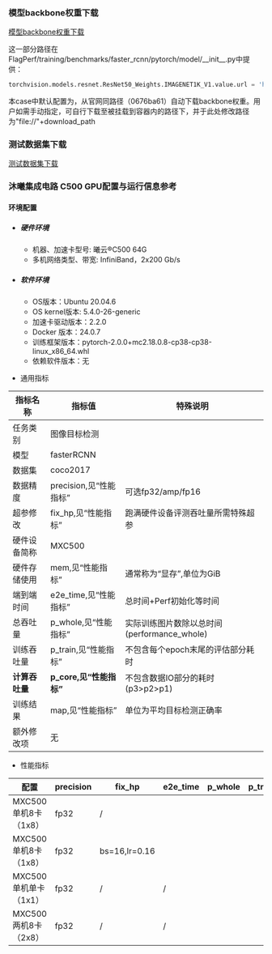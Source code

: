 ### 模型backbone权重下载
[模型backbone权重下载](../../benchmarks/faster_rcnn) 

这一部分路径在FlagPerf/training/benchmarks/faster_rcnn/pytorch/model/\_\_init__.py中提供：

```python
torchvision.models.resnet.ResNet50_Weights.IMAGENET1K_V1.value.url = 'https://download.pytorch.org/models/resnet50-0676ba61.pth'
```
本case中默认配置为，从官网同路径（0676ba61）自动下载backbone权重。用户如需手动指定，可自行下载至被挂载到容器内的路径下，并于此处修改路径为"file://"+download_path

### 测试数据集下载

[测试数据集下载](https://cocodataset.org/)

### 沐曦集成电路 C500 GPU配置与运行信息参考
#### 环境配置
- ##### 硬件环境
    - 机器、加速卡型号: 曦云®C500 64G
    - 多机网络类型、带宽: InfiniBand，2x200 Gb/s

- ##### 软件环境
   - OS版本：Ubuntu 20.04.6
   - OS kernel版本:  5.4.0-26-generic
   - 加速卡驱动版本：2.2.0
   - Docker 版本：24.0.7
   - 训练框架版本：pytorch-2.0.0+mc2.18.0.8-cp38-cp38-linux_x86_64.whl
   - 依赖软件版本：无




* 通用指标

| 指标名称       | 指标值                  | 特殊说明                                    |
| -------------- | ----------------------- | ------------------------------------------- |
| 任务类别       | 图像目标检测            |                                             |
| 模型           | fasterRCNN              |                                             |
| 数据集         | coco2017                |                                             |
| 数据精度       | precision,见“性能指标”  | 可选fp32/amp/fp16                           |
| 超参修改       | fix_hp,见“性能指标”     | 跑满硬件设备评测吞吐量所需特殊超参          |
| 硬件设备简称   | MXC500                 |                                             |
| 硬件存储使用   | mem,见“性能指标”        | 通常称为“显存”,单位为GiB                    |
| 端到端时间     | e2e_time,见“性能指标”   | 总时间+Perf初始化等时间                     |
| 总吞吐量       | p_whole,见“性能指标”    | 实际训练图片数除以总时间(performance_whole) |
| 训练吞吐量     | p_train,见“性能指标”    | 不包含每个epoch末尾的评估部分耗时           |
| **计算吞吐量** | **p_core,见“性能指标”** | 不包含数据IO部分的耗时(p3>p2>p1)            |
| 训练结果       | map,见“性能指标”        | 单位为平均目标检测正确率                    |
| 额外修改项     | 无                      |                                             |


* 性能指标

| 配置                  | precision | fix_hp       | e2e_time | p_whole | p_train | p_core | map | mem |
| --------------------- | --------- | ------------ | -------- | ------- | ------- | ------ | --- | --- |
| MXC500 单机8卡（1x8） | fp32      | /            |         |         |         |        |    |9.9/64     |
| MXC500单机8卡（1x8）  | fp32      | bs=16,lr=0.16 |          |         |         |        |36.7%|31.8/64     |
| MXC500 单机单卡（1x1）| fp32      | /             | /           |         |         |         |31.8/64          | /   |     |
| MXC500 两机8卡（2x8） | fp32      | /             | /           |         |         |         |        | /   |     |

